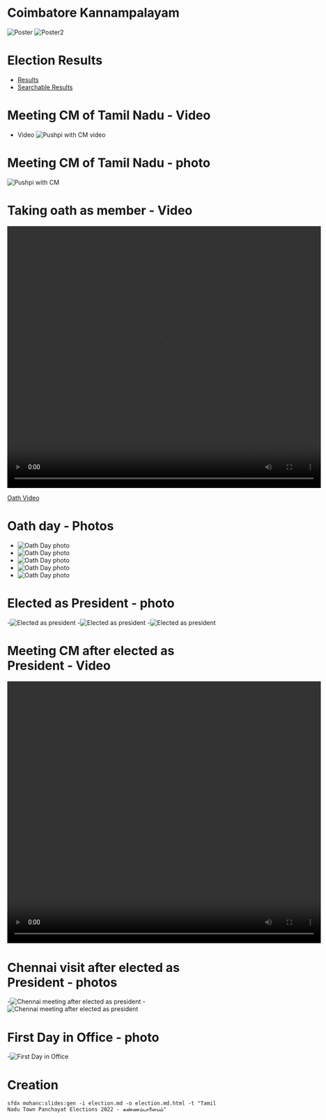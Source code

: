 # Coimbatore Kannampalayam


![Poster](img/pushphi-ele.jpeg)
![Poster2](img/pushpi-3.jpeg)

# Election Results
- [Results](./results.html)
- [Searchable Results](https://github.com/mohan-chinnappan-n5/mohan-chinnappan-n5.github.io/blob/master/2022/cbe/kannampalayam/img/TN-PanchayatElectionResults.csv)

# Meeting CM of Tamil Nadu - Video

- Video
![Pushpi with CM video](img/pushpi-with-CM.mp4.webm.gif)

# Meeting CM of Tamil Nadu - photo
![Pushpi with CM](img/pushpi.png)

# Taking oath as member - Video
 <video width="720" height="600" controls>
    <source src="img/oath-1.mp4" type="video/mp4">
 </video>

<a href="img/oath-1.mp4">Oath Video</a>

# Oath day - Photos
- ![Oath Day photo](img/oath-day-1.jpeg)
- ![Oath Day photo](img/oath-photo-2.jpeg)
- ![Oath Day photo](img/oath-photo-3.jpeg)
- ![Oath Day photo](img/oath-photo-4.jpeg)
- ![Oath Day photo](img/oauth-photo-5.jpeg)

# Elected as President - photo

-![Elected as president](img/pushpi-as-president-1.jpeg)
-![Elected as president](img/pushpi-as-president-2.jpeg)
-![Elected as president](img/pushpi-as-president-3.jpeg)


# Meeting CM after elected as President - Video

 <video width="720" height="600" controls>
    <source src="img/chennai-meeting-ap-1.mp4" type="video/mp4">
 </video>

# Chennai visit after elected as President - photos 

-![Chennai meeting after elected as president](img/chennai-meeting-ap-1.jpeg)
-![Chennai meeting after elected as president](img/chennai-meeting-ap-2.jpeg)


# First Day in Office - photo 

-![First Day in Office](img/first-day-in-office.jpeg)







# Creation
```
sfdx mohanc:slides:gen -i election.md -o election.md.html -t "Tamil Nadu Town Panchayat Elections 2022 - கண்ணம்பாளையம்"

```